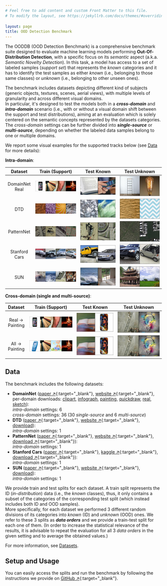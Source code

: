 ```yaml
---
# Feel free to add content and custom Front Matter to this file.
# To modify the layout, see https://jekyllrb.com/docs/themes/#overriding-theme-defaults

layout: page
title: OOD Detection Benchmark
---
```


The OODDB (OOD Detection Benchmark) is a comprehensive benchmark suite designed to evaluate machine learning models performing
**Out-Of-Distribution Detection**, with a specific focus on its *semantic* aspect (a.k.a. *Semantic Novelty Detection*).
In this task, a model has access to a set of labeled samples (*support set*) that represents the
*known* categories and it has to identify the test samples as either *known* (i.e., belonging to those same classes) or *unknown* (i.e., belonging to other unseen ones).

The benchmark includes datasets depicting different kind of subjects (generic objects, textures, scenes, aerial views), with multiple levels of granularity and across different visual domains.\
In particular, it's designed to test the models both in a **_cross-domain_** and **_intra-domain_** scenario (i.e., with or without a visual domain shift between the support and test distributions), aiming at
an evaluation which is solely centered on the semantic concepts represented by the datasets categories.
The *cross-domain* settings can be further divided into **_single-source_** or **_multi-source_**, depending on whether the labeled data samples belong to one or multiple domains.

We report some visual examples for the supported tracks below (see [Data](#data) for more details): 

**Intra-domain**:

| Dataset | Train (Support) | Test Known | Test Unknown |
| :-: | :-: | :-: | :-: |
| DomainNet Real | ![](./assets/benchmark/domainnet_real/id.jpg) | ![](./assets/benchmark/domainnet_real/test_id.jpg) | ![](./assets/benchmark/domainnet_real/ood.jpg) |
| DTD | ![](./assets/benchmark/dtd/id.jpg) | ![](./assets/benchmark/dtd/test_id.jpg) | ![](./assets/benchmark/dtd/ood.jpg) |
| PatternNet | ![](./assets/benchmark/patternnet/id.jpg) | ![](./assets/benchmark/patternnet/test_id.jpg) | ![](./assets/benchmark/patternnet/ood.jpg) |
| Stanford Cars | ![](./assets/benchmark/stanford_cars/id.jpg) | ![](./assets/benchmark/stanford_cars/test_id.jpg) | ![](./assets/benchmark/stanford_cars/ood.jpg) |
| SUN | ![](./assets/benchmark/sun/id.jpg) | ![](./assets/benchmark/sun/test_id.jpg) | ![](./assets/benchmark/sun/ood.jpg) |

**Cross-domain (single and multi-source)**:

| Dataset | Train (Support) | Test Known | Test Unknown |
| :-: | :-: | :-: | :-: |
| Real &rarr; Painting | ![](./assets/benchmark/domainnet_real/id.jpg) | ![](./assets/benchmark/domainnet_painting/test_id.jpg) | ![](./assets/benchmark/domainnet_painting/ood.jpg) |
| All &rarr; Painting | ![](./assets/benchmark/domainnet_no_painting/id.jpg) | ![](./assets/benchmark/domainnet_painting/test_id.jpg) | ![](./assets/benchmark/domainnet_painting/ood.jpg) |

## Data

The benchmark includes the following datasets:
- **DomainNet**
  ([paper ↗](https://arxiv.org/pdf/1812.01754.pdf){:target="_blank"},
  [website ↗](http://ai.bu.edu/M3SDA/){:target="_blank"}, per-domain downloads:
  [clipart](http://csr.bu.edu/ftp/visda/2019/multi-source/groundtruth/clipart.zip),
  [infograph](http://csr.bu.edu/ftp/visda/2019/multi-source/infograph.zip),
  [painting](http://csr.bu.edu/ftp/visda/2019/multi-source/groundtruth/painting.zip),
  [quickdraw](http://csr.bu.edu/ftp/visda/2019/multi-source/quickdraw.zip),
  [real](http://csr.bu.edu/ftp/visda/2019/multi-source/real.zip),
  [sketch](http://csr.bu.edu/ftp/visda/2019/multi-source/sketch.zip)):\
  *intra-domain* settings: 6\
  *cross-domain* settings: 36 (30 *single-source* and 6 *multi-source*)
- **DTD**
  ([paper ↗](https://www.robots.ox.ac.uk/~vgg/publications/2014/Cimpoi14/cimpoi14.pdf){:target="_blank"},
  [website ↗](https://www.robots.ox.ac.uk/~vgg/data/dtd/){:target="_blank"},
  [download](https://www.robots.ox.ac.uk/~vgg/data/dtd/download/dtd-r1.0.1.tar.gz)):\
  *intra-domain* settings: 1
- **PatternNet**
  ([paper ↗](https://faculty.ucmerced.edu/snewsam/papers/Zhou_ISPRS18_Patternet.pdf){:target="_blank"},
  [website ↗](https://sites.google.com/view/zhouwx/dataset#h.p_Tgef10WTuEFr){:target="_blank"},
  [download ↗](https://nuisteducn1-my.sharepoint.com/:u:/g/personal/zhouwx_nuist_edu_cn/EYSPYqBztbBBqS27B7uM_mEB3R9maNJze8M1Qg9Q6cnPBQ?e=MSf977){:target="_blank"}):\
  *intra-domain* settings: 1
- **Stanford Cars**
  ([paper ↗](https://ai.stanford.edu/~jkrause/papers/fgvc13.pdf){:target="_blank"},
  [kaggle ↗](https://www.kaggle.com/datasets/jessicali9530/stanford-cars-dataset){:target="_blank"},
  [download ↗](https://www.kaggle.com/datasets/jessicali9530/stanford-cars-dataset/download?datasetVersionNumber=2){:target="_blank"}):\
  *intra-domain* settings: 1
- **SUN**
  ([paper ↗](https://vision.princeton.edu/projects/2010/SUN/paper.pdf){:target="_blank"},
  [website ↗](https://vision.princeton.edu/projects/2010/SUN/){:target="_blank"},
  [download](http://vision.princeton.edu/projects/2010/SUN/SUN397.tar.gz)):\
  *intra-domain* settings: 1

We provide train and test splits for each dataset. 
A train split represents the ID (*in-distribution*) data (i.e., the *known* classes), thus, it only contains a subset of the categories of the corresponding test split (which instead includes both ID and OOD samples).\
More specifically, for each dataset we performed 3 different random divisions of its categories into *known* (ID) and *unknown* (OOD) ones. We refer to these 3 splits as **_data orders_** and we provide a train-test split for each one of them.
(In order to increase the statistical relevance of the results, it is advisable to
repeat the evaluation for all 3 *data orders* in the given setting and to average the obtained values.)

For more information, see [Datasets]({{site.baseurl}}/datasets/).

## Setup and Usage

You can easily access the splits and run the benchmark by following the instructions we provide on [GitHub ↗]({{site.github_url}}){:target="_blank"}.
